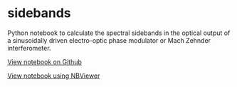 # sidebands

Python notebook to calculate the spectral sidebands in the optical output of a sinusoidally driven electro-optic phase modulator or Mach Zehnder interferometer.

[View notebook on Github](sidebands.ipynb)

[View notebook using NBViewer](https://nbviewer.jupyter.org/github/decoherer/sidebands/blob/master/sidebands.ipynb)

